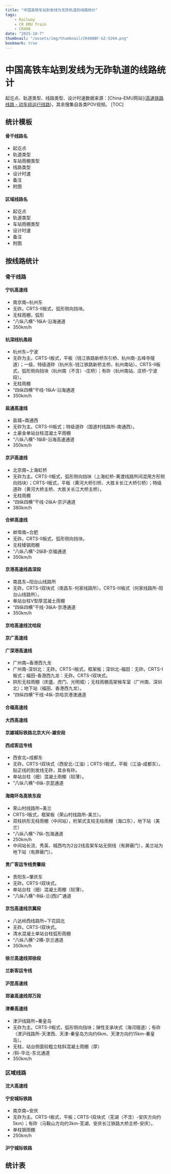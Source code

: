 ```yaml
---
title: "中国高铁车站到发线为无砟轨道的线路统计"
tags:
    - Railway
    - CR EMU Train
    - CR400
date: "2025-10-7"
thumbnail: "/assets/img/thumbnail/CR400BF-GZ-5204.png"
bookmark: true
---
```

# 中国高铁车站到发线为无砟轨道的线路统计
起讫点、轨道类型、线路类型、设计时速数据来源：[China-EMU网站]([高速铁路线路 - 动车组运行线路](https://journey.china-emu.cn/RailRoads/))，其余搜集自各类POV视频。
[TOC]
## 统计模板

#### 骨干线路名
- 起讫点
- 轨道类型
- 车站雨棚类型
- 线路类型
- 设计时速
- 备注
- 附图

#### 区域线路名
- 起讫点
- 轨道类型
- 车站雨棚类型
- 设计时速
- 备注
- 附图

## 按线路统计
### 骨干线路
#### 宁杭高速线
- 南京南~杭州东
- 无砟。CRTS-II板式，弧形侧向挡块。
- 无柱雨棚，弧形
- “八纵八横”-1纵A-沿海通道
- 350km/h

#### 杭深线杭甬段
- 杭州东~宁波
- 无砟为主。CRTS-I板式，平板（钱江铁路新桥东引桥、杭州南-五峰寺隧道）；一级、特级道砟（杭州东-钱江铁路新桥主桥、杭州南站）。CRTS-II板式，弧形侧向挡块（杭州南（不含）-庄桥）；有砟（杭州南站、庄桥-宁波段）。
- 无柱雨棚
- “四纵四横”干线-1纵A-沿海通道
- 350km/h

#### 盐通高速线
- 盐城~南通西
- 无砟为主。CRTS-III板式；特级道砟（国道村线路所-南通西）。
- 土豪金单站台柱混凝土平雨棚
- “八纵八横”-1纵B-沿海高速通道
- 350km/h

#### 京沪高速线
- 北京南~上海虹桥
- 无砟为主。CRTS-II板式，弧形侧向挡块（上海虹桥-黄渡线路所间混用方形侧向挡块）；CRTS-I板式，平板（黄河大桥引桥、大胜关长江大桥引桥）；特级道砟（黄河大桥主桥、大胜关长江大桥主桥）。
- 无柱雨棚
- “四纵四横”干线-2纵A-京沪通道
- 380km/h

#### 合蚌高速线
- 蚌埠南~合肥
- 无砟。CRTS-II板式，弧形侧向挡块。
- 无柱矮钢雨棚
- “八纵八横”-2纵B-京福通道
- 350km/h

#### 京港高速线昌深段
- 南昌东~阳台山线路所
- 无砟。CRTS-I双块式（南昌东-何家线路所）。CRTS-III板式（何家线路所-阳台山线路所）。
- 单站台柱V型厚混凝土雨棚
- “四纵四横”干线-3纵A-京港通道
- 350km/h

#### 京哈高速线沈哈段
#### 京广高速线
#### 广深港高速线
- 广州南~香港西九龙
- 广州南-深圳北：无砟。CRTS-I板式，框架板；深圳北-福田：无砟。CRTS-I板式；福田-香港西九龙：无砟。CRTS-I双块式。
- 拱形无柱雨棚（庆盛、虎门、光明城）；无柱雨棚高架候车室（广州南、深圳北）；地下站（福田、香港西九龙）。
- “四纵四横”干线-4纵-京哈京港澳通道

#### 合福高速线
#### 大西高速线
#### 京雄城际铁路北京大兴-雄安段
#### 西成客运专线
- 西安北~成都东
- 无砟。CRTS-I双块式（西安北-江油）；CRTS-I板式，平板（江油-成都东）。贴正线的到发线无砟，其余有砟。
- 单站台柱（细）混凝土雨棚（较薄）。
- “八纵八横”-6纵-京昆通道

#### 海南环岛高铁东段
- 荣山村线路所~美兰
- CRTS-I板式，框架板（荣山村线路所-美兰）。
- 双柱拱形无柱雨棚（中间站），桁架式支柱无柱雨棚（海口东），地下站（美兰）
- “八纵八横”-7纵-包海通道
- 250km/h
- 中间站长流、秀英、城西均为2台2线高架车站无侧线（有屏蔽门），美兰站为地下站（有屏蔽门）。

#### 贵广客运专线贵肇段
- 贵阳东~肇庆东
- 无砟。CRTS-I双块式。
- 单站台柱（细）混凝土雨棚（较薄）。
- “八纵八横”-8纵-兰(西)广通道

#### 京包高速线京冀段
- 八达岭西线路所~下花园北
- 无砟。CRTS-I双块式。
- 清水混凝土单站台柱弧形雨棚
- “八纵八横”-2横-京兰通道
- 350km/h
#### 徐兰高速线郑徐段
#### 兰新客运专线
#### 沪昆高速线



#### 郑渝高速线郑万段
#### 津秦高速线
- 津沪线路所~秦皇岛
- 无砟为主。CRTS-II板式，弧形侧向挡块；弹性支承块式（海河隧道）；有砟（津沪线路所-天津西、天津-秦皇岛方向约6km、天津方向约15km-秦皇岛）。
- 无柱，站台侧面较粗立柱斜混凝土雨棚（厚）
- /斜-华北-东北通道
- 350km/h

### 区域线路
#### 沈大高速线
#### 宁安城际铁路
- 南京南~安庆
- 无砟为主。CRTS-I板式，平板；CRTS-I双块式（芜湖（不含）-安庆方向约5km）；有砟（马鞍山方向约3km-芜湖、安庆长江铁路大桥主桥-安庆）。
- 单柱钢雨棚
- 250km/h

#### 沪宁城际铁路

## 统计表

